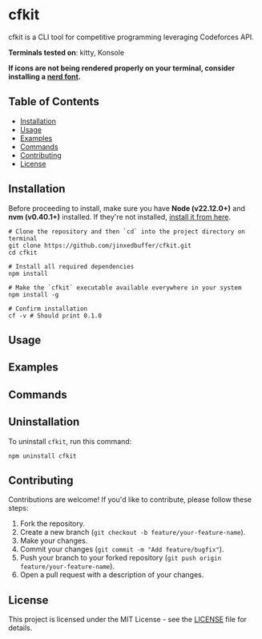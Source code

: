 # cfkit

cfkit is a CLI tool for competitive programming leveraging Codeforces API.

**Terminals tested on**: kitty, Konsole

**If icons are not being rendered properly on your terminal, consider installing a [nerd font](https://www.nerdfonts.com/).**

## Table of Contents
- [Installation](#installation)
- [Usage](#usage)
- [Examples](#examples)
- [Commands](#commands)
- [Contributing](#contributing)
- [License](#license)

## Installation

Before proceeding to install, make sure you have **Node (v22.12.0+)** and **nvm (v0.40.1+)** installed. If they're not installed, [install it from here](https://nodejs.org/en/download).

```shell
# Clone the repository and then `cd` into the project directory on terminal
git clone https://github.com/jinxedbuffer/cfkit.git
cd cfkit

# Install all required dependencies
npm install

# Make the `cfkit` executable available everywhere in your system
npm install -g

# Confirm installation
cf -v # Should print 0.1.0
```

## Usage

## Examples

## Commands

## Uninstallation
To uninstall `cfkit`, run this command:
```shell
npm uninstall cfkit
```

## Contributing

Contributions are welcome! If you'd like to contribute, please follow these steps:
1. Fork the repository.
2. Create a new branch (`git checkout -b feature/your-feature-name`).
3. Make your changes.
4. Commit your changes (`git commit -m "Add feature/bugfix"`).
5. Push your branch to your forked repository (`git push origin feature/your-feature-name`).
6. Open a pull request with a description of your changes.

## License
This project is licensed under the MIT License - see the [LICENSE](LICENSE) file for details.